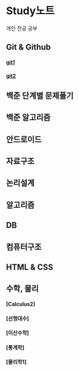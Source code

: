 # Study노트
  개인 전공 공부

## Git & Github
#### [git1](./git/git1.md)
#### [git2](./git/git2.md)

## 백준 단계별 문제풀기

## 백준 알고리즘

## 안드로이드

## 자료구조

## 논리설계

## 알고리즘

## DB

## 컴퓨터구조

## HTML & CSS

## 수학, 물리
#### [Calculus2]
#### [선형대수]
#### [이산수학]
#### [통계학]
#### [물리학1]

